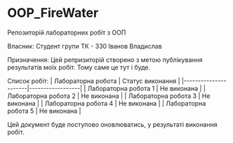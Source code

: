 # OOP_FireWater 
Репозиторій лабораторних робіт з ООП

Власник: Студент групи ТК - 330 Іванов Владислав

Призначення: Цей репризиторій створено з метою публікування результатів моїх робіт. Тому саме це тут і буде.

Список робіт:
| Лабораторна робота   | Статус виконання |
|----------------------|------------------|
| Лабораторна робота 1 | Не виконана      |
| Лабораторна робота 2 | Не виконана      |
| Лабораторна робота 3 | Не виконана      |
| Лабораторна робота 4 | Не виконана      |
| Лабораторна робота 5 | Не виконана      |

Цей документ буде поступово оновлюватись, у результаті виконання робіт.